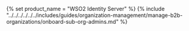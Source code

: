 {% set product_name = "WSO2 Identity Server" %}
{% include "../../../../../../includes/guides/organization-management/manage-b2b-organizations/onboard-sub-org-admins.md" %}